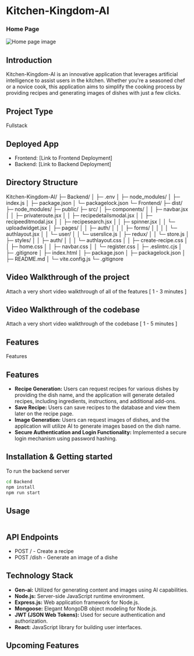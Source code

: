# Kitchen-Kingdom-AI

### Home Page
![Home page image](placeholder)

## Introduction

Kitchen-Kingdom-AI is an innovative application that leverages artificial intelligence to assist users in the kitchen. Whether you're a seasoned chef or a novice cook, this application aims to simplify the cooking process by providing recipes and generating images of dishes with just a few clicks.

## Project Type
Fullstack

## Deployed App
- Frontend: [Link to Frontend Deployment]
- Backend: [Link to Backend Deployment]

## Directory Structure

Kitchen-Kingdom-AI/
├─ Backend/
│ ├─ .env
│ ├─ node_modules/
│ ├─ index.js
│ ├─ package.json
│ └─ packagelock.json
└─ Frontend/
├─ dist/
├─ node_modules/
├─ public/
├─ src/
│ ├─ components/
│ │ ├─ navbar.jsx
│ │ ├─ privateroute.jsx
│ │ ├─ recipedetailsmodal.jsx
│ │ ├─ recipeeditmodal.jsx
│ │ ├─ recipesearch.jsx
│ │ ├─ spinner.jsx
│ │ └─ uploadwidget.jsx
│ ├─ pages/
│ │ ├─ auth/
│ │ │ ├─ forms/
│ │ │ │ └─ authlayout.jsx
│ │ └─ user/
│ │ └─ userslice.js
│ ├─ redux/
│ │ └─ store.js
│ ├─ styles/
│ │ ├─ auth/
│ │ │ └─ authlayout.css
│ │ ├─ create-recipe.css
│ │ ├─ home.css
│ │ ├─ navbar.css
│ │ └─ register.css
│ ├─ .eslintrc.cjs
│ ├─ .gitignore
│ ├─ index.html
│ ├─ package.json
│ ├─ packagelock.json
│ ├─ README.md
│ └─ vite.config.js
└─ .gitignore



## Video Walkthrough of the project
Attach a very short video walkthrough of all of the features [ 1 - 3 minutes ]

## Video Walkthrough of the codebase
Attach a very short video walkthrough of the codebase [ 1 - 5 minutes ]

## Features
Features
## Features
- **Recipe Generation:** Users can request recipes for various dishes by providing the dish name, and the application will generate detailed recipes, including ingredients, instructions, and additional add-ons.
- **Save Recipe:** Users can save recipes to the database and view them later on the recipe page.
- **Image Generation:** Users can request images of dishes, and the application will utilize AI to generate images based on the dish name.
- **Secure Authentication and Login Functionality:** Implemented a secure login mechanism using password hashing.


## Installation & Getting started
To run the backend server 

```bash
cd Backend
npm install 
npm run start
```


## Usage

```bash

```


## API Endpoints

- POST / - Create a recipe
- POST /dish - Generate an image of a dishe


## Technology Stack
- **Gen-ai:** Utilized for generating content and images using AI capabilities.
- **Node.js:** Server-side JavaScript runtime environment.
- **Express.js:** Web application framework for Node.js.
- **Mongoose:** Elegant MongoDB object modeling for Node.js.
- **JWT (JSON Web Tokens):** Used for secure authentication and authorization.
- **React:** JavaScript library for building user interfaces.



## Upcoming Features 



